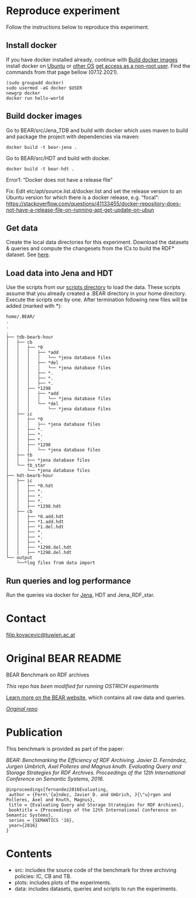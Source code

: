 Reproduce experiment
==============
Follow the instructions below to reproduce this experiment.
## Install docker 
If you have docker installed already, continue with [Build docker images](https://github.com/GreenfishK/BEAR/blob/master/README.md#build-docker-images)
install docker on [Ubuntu](https://docs.docker.com/engine/install/ubuntu/#install-using-the-repository) or [other OS](https://docs.docker.com/get-docker/)
[get access as a non-root user](https://docs.docker.com/engine/install/linux-postinstall/#manage-docker-as-a-non-root-user). Find the commands from that page bellow (07.12.2021).
```
(sudo groupadd docker)
sudo usermod -aG docker $USER 
newgrp docker
docker run hello-world
```

## Build docker images
Go to BEAR/src/Jena_TDB and build with docker which uses maven to build and package the project with dependencies via maven: 
```
docker build -t bear-jena .
```
Go to BEAR/src/HDT and build with docker.
```
docker build -t bear-hdt .
```
Error1: “Docker does not have a release file”

Fix: Edit etc/apt/source.list.d/docker.list and set the release version to an Ubuntu version for which there is a docker release, e.g. “focal”: https://stackoverflow.com/questions/41133455/docker-repository-does-not-have-a-release-file-on-running-apt-get-update-on-ubun 

## Get data
Create the local data directories for this experiment. Download the datasets & queries and compute the changesets from the ICs to build the RDF* dataset. See [here](https://github.com/GreenfishK/BEAR/tree/master/data).

## Load data into Jena and HDT
Use the scripts from our [scripts directory](https://github.com/GreenfishK/BEAR/tree/master/scripts/load_data) to load the data. These scripts assume that you already created a .BEAR directory in your home directory. Execute the scripts one by one. After termination following new files will be added (marked with *):

```
home/.BEAR/  
.
.
.
├── tdb-bearb-hour  
│   ├── cb  
│   │   ├── *0  
│   │   │   ├── *add  
│   │   │   │   └── *jena database files 
│   │   │   ├── *del  
│   │   │   │   └── *jena database files  
│   │   │   ├── *.  
│   │   │   ├── *.  
│   │   │   ├── *.  
│   │   ├── *1298  
│   │   │   ├── *add  
│   │   │   │   └── *jena database files 
│   │   │   └── *del  
│   │   │       └── *jena database files  
│   ├── ic  
│   │   ├── *0  
│   │   │   ├── *jena database files  
│   │   ├── *.  
│   │   ├── *.  
│   │   ├── *.  
│   │   ├── *1298  
│   │   │   └── *jena database files 
│   ├── tb
│   │   ├── *jena database files
│   └── tb_star 
│       └── *jena database files
├── hdt-bearb-hour  
│   ├── ic  
│   │   ├── *0.hdt  
│   │   ├── *.  
│   │   ├── *.  
│   │   ├── *.  
│   │   ├── *1298.hdt  
│   ├── cb  
│   │   ├── *0.add.hdt  
│   │   ├── *1.add.hdt  
│   │   ├── *1.del.hdt  
│   │   ├── *.  
│   │   ├── *.  
│   │   ├── *.  
│   │   ├── *1298.del.hdt  
│   │   ├── *1298.del.hdt  
└── output  
    └──*log files from data import   
```

## Run queries and log performance
Run the queries via docker for [Jena](https://github.com/GreenfishK/BEAR/tree/master/src/jena_TDB), HDT and Jena_RDF_star.

Contact
==============
filip.kovacevic@tuwien.ac.at

# Original BEAR README
BEAR Benchmark on RDF archives

_This repo has been modified for running OSTRICH experiments_

[Learn more on the BEAR website](https://aic.ai.wu.ac.at/qadlod/bear.html), which contains all raw data and queries.

_[Original repo](https://github.com/webdata/BEAR)_

Publication
==============
This benchmark is provided as part of the paper:

_BEAR: Benchmarking the Efficiency of RDF Archiving. Javier D. Fernández, Jurgen Umbrich, Axel Polleres and Magnus knuth. Evaluating Query and Storage Strategies for RDF Archives. Proceedings of the 12th International Conference on Semantic Systems, 2016._

~~~~
@inproceedings{fernandez2016Evaluating,
 author = {Fern\'{a}ndez, Javier D. and Umbrich, J{\"u}rgen and Polleres, Axel and Knuth, Magnus},
 title = {Evaluating Query and Storage Strategies for RDF Archives},
 booktitle = {Proceedings of the 12th International Conference on Semantic Systems},
 series = {SEMANTICS '16},
 year={2016}
}
~~~~
Contents
==============
- src: includes the source code of the benchmark for three archiving policies: IC, CB and TB.
- plots: includes plots of the experiments.
- data: includes datasets, queries and scripts to run the experiments.
